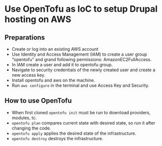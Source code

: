 # Use OpenTofu as IoC to setup Drupal hosting on AWS

## Preparations
- Create or log into an existing AWS account
- Use Identity and Access Management (IAM) to create a user group "opentofu" and grand following permissions: AmazonEC2FullAccess.
- In IAM create a user and add it to opentofu group.
- Navigate to security credentials of the newly created user and create a new access key.
- Install opentofu and aws on the machine.
- Run `aws configure` in the terminal and use Access Key and Security.


## How to use OpenTofu
- When first cloned `opentofu init` must be run to download providers, modules, tc.
- `opentofu plan` compares current state with desired state, so run it after changing the code.
- `opentofu apply` applies the desired state of the infrastructure.
- `opentofu destroy` destroys the infrastructure.
 